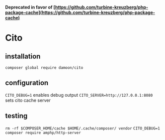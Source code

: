 **Deprecated in favor of [https://github.com/turbine-kreuzberg/php-package-cache](https://github.com/turbine-kreuzberg/php-package-cache)**

# Cito

## installation
`composer global require damoon/cito`

## configuration
`CITO_DEBUG=1` enables debug output
`CITO_SERVER=http://127.0.0.1:8080` sets cito cache server

## testing
`rm -rf $COMPOSER_HOME/cache $HOME/.cache/composer/ vendor`
`CITO_DEBUG=1 composer require amphp/http-server`
